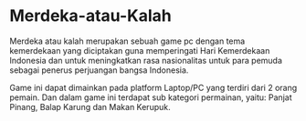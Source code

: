 # Merdeka-atau-Kalah
Merdeka atau kalah merupakan sebuah game pc dengan tema kemerdekaan yang diciptakan guna memperingati Hari Kemerdekaan Indonesia dan untuk meningkatkan rasa nasionalitas untuk para pemuda sebagai penerus perjuangan bangsa Indonesia.

Game ini dapat dimainkan pada platform Laptop/PC yang terdiri dari 2 orang pemain. Dan dalam game ini terdapat sub kategori permainan, yaitu: Panjat Pinang, Balap Karung dan Makan Kerupuk.
